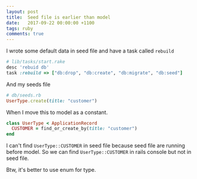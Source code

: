 ```yaml
---
layout: post
title:  Seed file is earlier than model
date:   2017-09-22 00:00:00 +1100
tags: ruby
comments: true
---
```

I wrote some default data in seed file and have a task called `rebuild`

```rb
# lib/tasks/start.rake
desc 'rebuid db'
task :rebuild => ["db:drop", "db:create", "db:migrate", "db:seed"]
```

And my seeds file

```rb
# db/seeds.rb
UserType.create(title: "customer")
```

When I move this to model as a constant.

```rb
class UserType < ApplicationRecord
  CUSTOMER = find_or_create_by(title: "customer")
end
```

I can't find `UserType::CUSTOMER` in seed file because seed file are running before model. So we can find `UserType::CUSTOMER` in rails console but not in seed file.

Btw, it's better to use enum for type.
